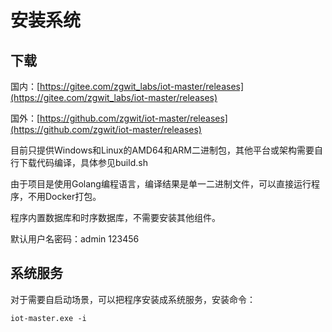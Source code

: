 # 安装系统

## 下载

国内：[https://gitee.com/zgwit_labs/iot-master/releases](https://gitee.com/zgwit_labs/iot-master/releases)

国外：[https://github.com/zgwit/iot-master/releases](https://github.com/zgwit/iot-master/releases)


目前只提供Windows和Linux的AMD64和ARM二进制包，其他平台或架构需要自行下载代码编译，具体参见build.sh

由于项目是使用Golang编程语言，编译结果是单一二进制文件，可以直接运行程序，不用Docker打包。

程序内置数据库和时序数据库，不需要安装其他组件。

默认用户名密码：admin 123456

## 系统服务

对于需要自启动场景，可以把程序安装成系统服务，安装命令：

```shell
iot-master.exe -i
```
